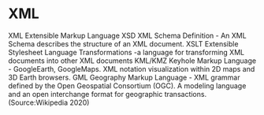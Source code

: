 # XML
XML Extensible Markup Language
XSD XML Schema Definition - An XML Schema describes the structure of an XML document. 
XSLT Extensible Stylesheet Language Transformations -a language for transforming XML documents into other XML documents
KML/KMZ Keyhole Markup Language - GoogleEarth, GoogleMaps. XML notation visualization within 2D maps and 3D Earth browsers.
GML Geography Markup Language - XML grammar defined by the Open Geospatial Consortium (OGC). A modeling language and an open interchange format for geographic transactions. (Source:Wikipedia 2020)
